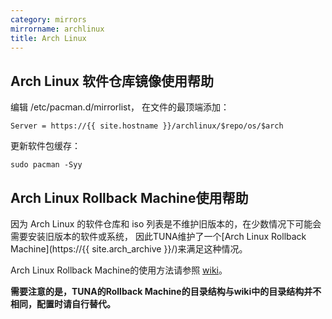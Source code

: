 ```yaml
---
category: mirrors
mirrorname: archlinux
title: Arch Linux
---
```


## Arch Linux 软件仓库镜像使用帮助

编辑 /etc/pacman.d/mirrorlist， 在文件的最顶端添加：
```
Server = https://{{ site.hostname }}/archlinux/$repo/os/$arch
```

更新软件包缓存：
```
sudo pacman -Syy
```

## Arch Linux Rollback Machine使用帮助

因为 Arch Linux 的软件仓库和 iso 列表是不维护旧版本的，在少数情况下可能会需要安装旧版本的软件或系统，
因此TUNA维护了一个[Arch Linux Rollback Machine](https://{{ site.arch_archive }}/)来满足这种情况。

Arch Linux Rollback Machine的使用方法请参照 [wiki](https://wiki.archlinux.org/index.php/Arch_Linux_Archive)。

**需要注意的是，TUNA的Rollback Machine的目录结构与wiki中的目录结构并不相同，配置时请自行替代。**

